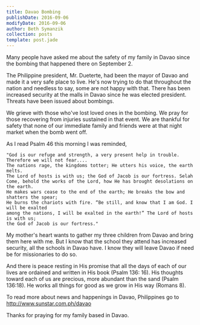 ```yaml
---
title: Davao Bombing
publishDate: 2016-09-06
modifyDate: 2016-09-06
author: Beth Symanzik
collection: posts
template: post.jade
---
```


Many people have asked me about the safety of my family in Davao since the bombing that happened there on September 2.

The Philippine president, Mr. Dueterte, had been the mayor of Davao and made it a very safe place to live.  He's now trying to do that throughout the nation and needless to say, some are not happy with that.  There has been increased security at the malls in Davao since he was elected president.  Threats have been issued about bombings.

We grieve with those who've lost loved ones in the bombing.  We pray for those recovering from injuries sustained in that event.  We are thankful for safety that none of our immediate family and friends were at that night market when the bomb went off.

As I read Psalm 46 this morning I was reminded,

```verse
"God is our refuge and strength, a very present help in trouble. Therefore we will not fear....
The nations rage, the kingdoms totter; He utters his voice, the earth melts.  
The Lord of hosts is with us; the God of Jacob is our fortress. Selah
Come, behold the works of the Lord, how He has brought desolations on the earth.
He makes wars cease to the end of the earth; He breaks the bow and shatters the spear;
He burns the chariots with fire. “Be still, and know that I am God. I will be exalted 
among the nations, I will be exalted in the earth!” The Lord of hosts is with us; 
the God of Jacob is our fortress."
```

My mother's heart wants to gather my three children from Davao and bring them here with me.  But I know that the school they attend has increased security, all the schools in Davao have.  I know they will leave Davao if need be for missionaries to do so.  

And there is peace resting in His promise that all the days of each of our lives are ordained and written in His book (Psalm 136: 16).  His thoughts toward each of us are precious, more abundant than the sand (Psalm 136:18).  He works all things for good as we grow in His way (Romans 8).

To read more about news and happenings in Davao, Philippines go to http://www.sunstar.com.ph/davao

Thanks for praying for my family based in Davao.

